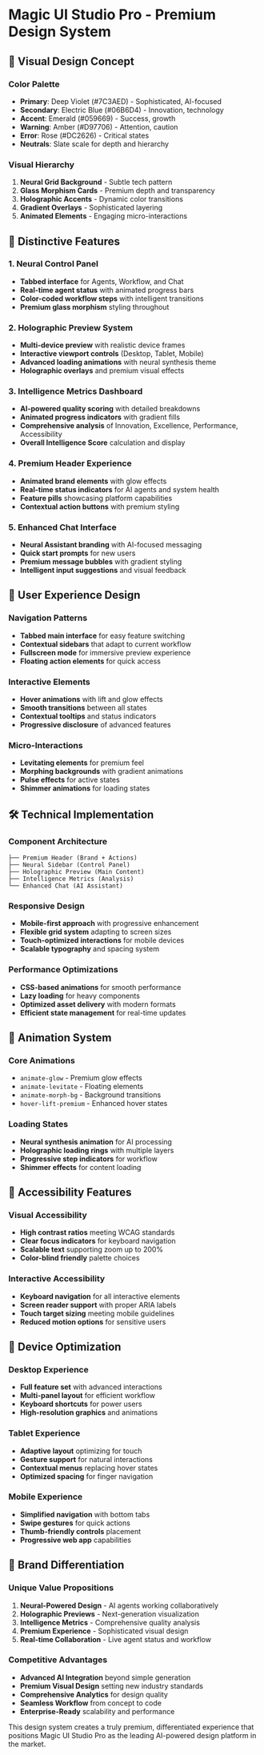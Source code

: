 # Magic UI Studio Pro - Premium Design System

## 🎨 **Visual Design Concept**

### **Color Palette**
- **Primary**: Deep Violet (#7C3AED) - Sophisticated, AI-focused
- **Secondary**: Electric Blue (#06B6D4) - Innovation, technology
- **Accent**: Emerald (#059669) - Success, growth
- **Warning**: Amber (#D97706) - Attention, caution
- **Error**: Rose (#DC2626) - Critical states
- **Neutrals**: Slate scale for depth and hierarchy

### **Visual Hierarchy**
1. **Neural Grid Background** - Subtle tech pattern
2. **Glass Morphism Cards** - Premium depth and transparency
3. **Holographic Accents** - Dynamic color transitions
4. **Gradient Overlays** - Sophisticated layering
5. **Animated Elements** - Engaging micro-interactions

## 🚀 **Distinctive Features**

### **1. Neural Control Panel**
- **Tabbed interface** for Agents, Workflow, and Chat
- **Real-time agent status** with animated progress bars
- **Color-coded workflow steps** with intelligent transitions
- **Premium glass morphism** styling throughout

### **2. Holographic Preview System**
- **Multi-device preview** with realistic device frames
- **Interactive viewport controls** (Desktop, Tablet, Mobile)
- **Advanced loading animations** with neural synthesis theme
- **Holographic overlays** and premium visual effects

### **3. Intelligence Metrics Dashboard**
- **AI-powered quality scoring** with detailed breakdowns
- **Animated progress indicators** with gradient fills
- **Comprehensive analysis** of Innovation, Excellence, Performance, Accessibility
- **Overall Intelligence Score** calculation and display

### **4. Premium Header Experience**
- **Animated brand elements** with glow effects
- **Real-time status indicators** for AI agents and system health
- **Feature pills** showcasing platform capabilities
- **Contextual action buttons** with premium styling

### **5. Enhanced Chat Interface**
- **Neural Assistant branding** with AI-focused messaging
- **Quick start prompts** for new users
- **Premium message bubbles** with gradient styling
- **Intelligent input suggestions** and visual feedback

## 🎯 **User Experience Design**

### **Navigation Patterns**
- **Tabbed main interface** for easy feature switching
- **Contextual sidebars** that adapt to current workflow
- **Fullscreen mode** for immersive preview experience
- **Floating action elements** for quick access

### **Interactive Elements**
- **Hover animations** with lift and glow effects
- **Smooth transitions** between all states
- **Contextual tooltips** and status indicators
- **Progressive disclosure** of advanced features

### **Micro-Interactions**
- **Levitating elements** for premium feel
- **Morphing backgrounds** with gradient animations
- **Pulse effects** for active states
- **Shimmer animations** for loading states

## 🛠️ **Technical Implementation**

### **Component Architecture**
```
├── Premium Header (Brand + Actions)
├── Neural Sidebar (Control Panel)
├── Holographic Preview (Main Content)
├── Intelligence Metrics (Analysis)
└── Enhanced Chat (AI Assistant)
```

### **Responsive Design**
- **Mobile-first approach** with progressive enhancement
- **Flexible grid system** adapting to screen sizes
- **Touch-optimized interactions** for mobile devices
- **Scalable typography** and spacing system

### **Performance Optimizations**
- **CSS-based animations** for smooth performance
- **Lazy loading** for heavy components
- **Optimized asset delivery** with modern formats
- **Efficient state management** for real-time updates

## 🎨 **Animation System**

### **Core Animations**
- `animate-glow` - Premium glow effects
- `animate-levitate` - Floating elements
- `animate-morph-bg` - Background transitions
- `hover-lift-premium` - Enhanced hover states

### **Loading States**
- **Neural synthesis animation** for AI processing
- **Holographic loading rings** with multiple layers
- **Progressive step indicators** for workflow
- **Shimmer effects** for content loading

## 🔧 **Accessibility Features**

### **Visual Accessibility**
- **High contrast ratios** meeting WCAG standards
- **Clear focus indicators** for keyboard navigation
- **Scalable text** supporting zoom up to 200%
- **Color-blind friendly** palette choices

### **Interactive Accessibility**
- **Keyboard navigation** for all interactive elements
- **Screen reader support** with proper ARIA labels
- **Touch target sizing** meeting mobile guidelines
- **Reduced motion options** for sensitive users

## 📱 **Device Optimization**

### **Desktop Experience**
- **Full feature set** with advanced interactions
- **Multi-panel layout** for efficient workflow
- **Keyboard shortcuts** for power users
- **High-resolution graphics** and animations

### **Tablet Experience**
- **Adaptive layout** optimizing for touch
- **Gesture support** for natural interactions
- **Contextual menus** replacing hover states
- **Optimized spacing** for finger navigation

### **Mobile Experience**
- **Simplified navigation** with bottom tabs
- **Swipe gestures** for quick actions
- **Thumb-friendly controls** placement
- **Progressive web app** capabilities

## 🎯 **Brand Differentiation**

### **Unique Value Propositions**
1. **Neural-Powered Design** - AI agents working collaboratively
2. **Holographic Previews** - Next-generation visualization
3. **Intelligence Metrics** - Comprehensive quality analysis
4. **Premium Experience** - Sophisticated visual design
5. **Real-time Collaboration** - Live agent status and workflow

### **Competitive Advantages**
- **Advanced AI Integration** beyond simple generation
- **Premium Visual Design** setting new industry standards
- **Comprehensive Analytics** for design quality
- **Seamless Workflow** from concept to code
- **Enterprise-Ready** scalability and performance

This design system creates a truly premium, differentiated experience that positions Magic UI Studio Pro as the leading AI-powered design platform in the market.